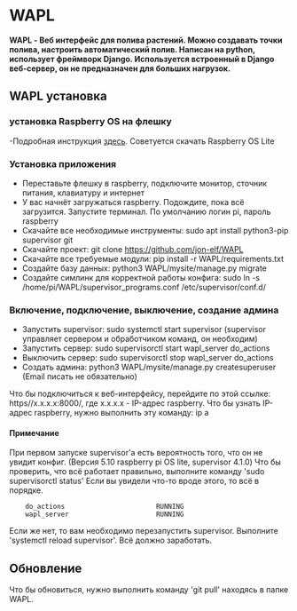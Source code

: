 # WAPL

**WAPL - Веб интерфейс для полива растений. Можно создавать точки полива, настроить автоматический полив.
	   Написан на python, использует фреймворк Django. Используется встроенный в Django веб-сервер, 
	   он не предназначен для больших нагрузок.**

## WAPL установка


### установка Raspberry OS на флешку
-Подробная инструкция [здесь](https://www.raspberrypi.com/documentation/computers/getting-started.html#setting-up-your-raspberry-pi). Советуется скачать Raspberry OS Lite
    
### Установка приложения
- Переставьте флешку в raspberry, подключите монитор, сточник питания, клавиатуру и интернет
- У вас начнёт загружаться raspberry. Подождите, пока всё загрузится. Запустите терминал. По умолчанию логин pi, пароль raspberry
- Скачайте все необходимые инструменты: sudo apt install python3-pip supervisor git
- Скачайте проект: git clone https://github.com/jon-elf/WAPL
- Скачайте все требуемые модули: pip install -r WAPL/requirements.txt
- Создайте базу данных: python3 WAPL/mysite/manage.py migrate
- Создайте симлинк для корректной работы конфига: sudo ln -s /home/pi/WAPL/supervisor_programs.conf /etc/supervisor/conf.d/
    
### Включение, подключение, выключение, создание админа
- Запустить supervisor: sudo systemctl start supervisor (supervisor управляет сервером и обработчиком команд, он необходим)
- Запустить сервер: sudo supervisorctl start wapl_server do_actions
- Выключить сервер: sudo supervisorctl stop wapl_server do_actions
- Создать админа: python3 WAPL/mysite/manage.py createsuperuser (Email писать не обязательно)

Что бы подключиться к веб-интерфейсу, перейдите по этой ссылке: https//x.x.x.x:8000/, 
где x.x.x.x - IP-адрес raspberry. 
Что бы узнать IP-адрес raspberry, нужно выполнить эту команду: ip a

	
    
#### Примечание
При первом запуске supervisor'а есть вероятность того, что он не увидит конфиг. (Версия 5.10 raspberry pi OS lite, supervisor 4.1.0)
Что бы проверить, что всё работает правильно, выполните команду 'sudo supervisorctl status'
Если вы увидели что-то вроде этого, то всё в порядке.
```
    do_actions                       RUNNING
    wapl_server                      RUNNING
```
Если же нет, то вам необходимо перезапустить supervisor. Выполните 'systemctl reload supervisor'.
Всё должно заработать.
    
    
 ## Обновление
 Что бы обновиться, нужно выполнить команду 'git pull' находясь в папке WAPL.

        
